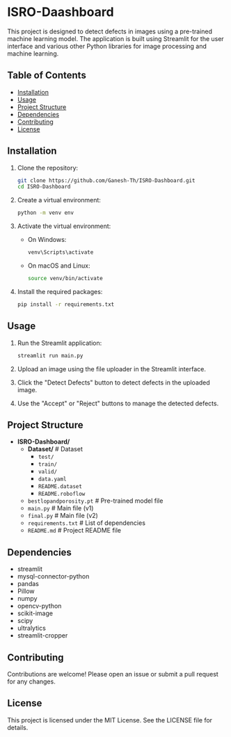 # ISRO-Daashboard

This project is designed to detect defects in images using a pre-trained machine learning model. The application is built using Streamlit for the user interface and various other Python libraries for image processing and machine learning.

## Table of Contents

- [Installation](#installation)
- [Usage](#usage)
- [Project Structure](#project-structure)
- [Dependencies](#dependencies)
- [Contributing](#contributing)
- [License](#license)

## Installation

1. Clone the repository:
    ```sh
    git clone https://github.com/Ganesh-Th/ISRO-Dashboard.git
    cd ISRO-Dashboard
    ```

2. Create a virtual environment:
    ```sh
    python -m venv env
    ```

3. Activate the virtual environment:
    - On Windows:
        ```sh
        venv\Scripts\activate
        ```
    - On macOS and Linux:
        ```sh
        source venv/bin/activate
        ```

4. Install the required packages:
    ```sh
    pip install -r requirements.txt
    ```

## Usage

1. Run the Streamlit application:
    ```sh
    streamlit run main.py
    ```

2. Upload an image using the file uploader in the Streamlit interface.

3. Click the "Detect Defects" button to detect defects in the uploaded image.

4. Use the "Accept" or "Reject" buttons to manage the detected defects.

## Project Structure

- **ISRO-Dashboard/**
  - **Dataset/**              # Dataset
    - `test/`
    - `train/`
    - `valid/`
    - `data.yaml`
    - `README.dataset`
    - `README.roboflow`
  - `bestlopandporosity.pt`  # Pre-trained model file
  - `main.py`                # Main file (v1)
  - `final.py`               # Main file (v2)
  - `requirements.txt`       # List of dependencies
  - `README.md`              # Project README file



## Dependencies

- streamlit
- mysql-connector-python
- pandas
- Pillow
- numpy
- opencv-python
- scikit-image
- scipy
- ultralytics
- streamlit-cropper

## Contributing

Contributions are welcome! Please open an issue or submit a pull request for any changes.

## License

This project is licensed under the MIT License. See the LICENSE file for details.

